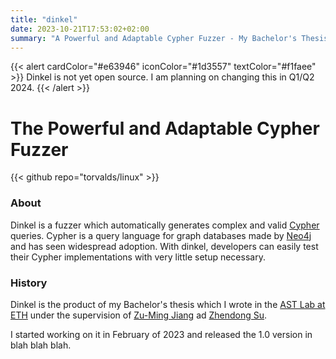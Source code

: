 ```yaml
---
title: "dinkel"
date: 2023-10-21T17:53:02+02:00
summary: "A Powerful and Adaptable Cypher Fuzzer - My Bachelor's Thesis at ETH"
---
```


{{< alert cardColor="#e63946" iconColor="#1d3557" textColor="#f1faee" >}}
Dinkel is not yet open source.
I am planning on changing this in Q1/Q2 2024.
{{< /alert >}}
</br>

# The Powerful and Adaptable Cypher Fuzzer

{{< github repo="torvalds/linux" >}}

### About

Dinkel is a fuzzer which automatically generates complex and valid [Cypher]() queries.
Cypher is a query language for graph databases made by [Neo4j]() and has seen widespread adoption.
With dinkel, developers can easily test their Cypher implementations with very little setup necessary.

### History

Dinkel is the product of my Bachelor's thesis which I wrote in the [AST Lab at ETH]() under the supervision of [Zu-Ming Jiang]() ad [Zhendong Su]().

I started working on it in February of 2023 and released the 1.0 version in blah blah blah.